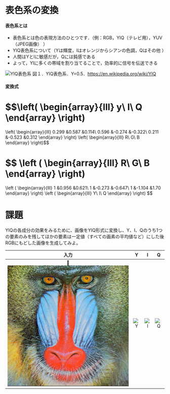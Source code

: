 # 表色系の変換

#### 表色系とは
- 表色系とは色の表現方法のひとつです．（例：RGB，YIQ（テレビ用），YUV（JPEG画像）
）
- YIQ表色系について（Yは輝度，Iはオレンジからシアンの色調，Qはその他
）
- 人間はYとIに敏感だが，Qには鈍感である
- よって，YIに多くの帯域を割り当てることで，効率的に信号を伝送できる

![YIQ表色系](./etc/color_system_fig1.png)
図１．YIQ表色系．Y=0.5．https://en.wikipedia.org/wiki/YIQ


#### 変換式
$$\left( \begin{array}{lll} y\\ I\\ Q \end{array} \right)
=
\left( \begin{array}{lll}
0.299 &0.587 &0.114\\
0.596 &-0.274 &-0.322\\
0.211 &-0.523 &0.312
\end{array} \right)
\left( \begin{array}{lll} R\\ G\\ B \end{array} \right)$$


$$
\left ( \begin{array}{lll} R\\ G\\ B \end{array} \right)
 =
 \left ( \begin{array}{lll}
 1 &0.956 &0.621\\
 1 &-0.273 &-0.647\\
 1 &-1.104 &1.70
 \end{array} \right)
 \left ( \begin{array}{lll} Y\\ I\\ Q \end{array} \right)
$$


# 課題
YIQの各成分の効果をみるために、画像をYIQ形式に変換し、Y、I、Qのうち1つの要素のみを残してほかの要素は一定値（すべての画素の平均値など）にした後RGBにもどした画像を生成してみよ。

|入力|Y|I|Q|
|:-:|:-:|:-:|:-:|
|![input](./imgs/baboon.png)|![Y](./etc/color_system_Y.png)|![I](./etc/color_system_I.png)|![Q](./etc/color_system_Q.png)|